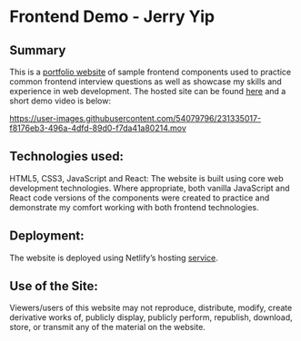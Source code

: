 # Frontend Demo - Jerry Yip

## Summary
This is a [portfolio website](https://jerrycyip.netlify.app/) of sample frontend components used to practice common frontend interview questions as well as showcase my skills and experience in web development.  The hosted site can be found [here](https://jerrycyip.netlify.app/) and a short demo video is below:


https://user-images.githubusercontent.com/54079796/231335017-f8176eb3-496a-4dfd-89d0-f7da41a80214.mov


## Technologies used:
HTML5, CSS3, JavaScript and React: The website is built using core web development technologies.  Where appropriate, both vanilla JavaScript and React code versions of the components were created to practice and demonstrate my comfort working with both frontend technologies.

## Deployment:
The website is deployed using Netlify’s hosting [service](https://www.netlify.com/).

## Use of the Site:
Viewers/users of this website may not reproduce, distribute, modify, create derivative works of, publicly display, publicly perform, republish, download, store, or transmit any of the material on the website.
